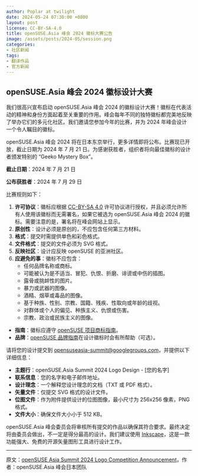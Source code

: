 ```yaml
---
author: Poplar at twilight
date: 2024-05-24 07:30:00 +0800
layout: post
license: CC-BY-SA-4.0
title: openSUSE.Asia 峰会 2024 徽标大赛公告
image: /assets/posts/2024-05/session.png
categories:
- 社区新闻
tags:
- 翻译作品
- 官方新闻
---
```


## openSUSE.Asia 峰会 2024 徽标设计大赛

我们很高兴宣布启动 openSUSE.Asia 峰会 2024 的徽标设计大赛！徽标在代表活动的精神和身份方面起着至关重要的作用。峰会每年不同的独特徽标都完美地反映了举办它们的多元化社区。我们邀请您参加今年的比赛，并为 2024 年峰会设计一个令人瞩目的徽标。

openSUSE.Asia 峰会 2024 将在日本东京举行，更多详情即将公布。比赛现已开放，截止日期为 2024 年 7 月 21 日。为感谢获胜者，组织者将向最佳徽标的设计者颁发特别的 “Geeko Mystery Box”。

**截止日期**：2024 年 7 月 21 日

**公布获胜者**：2024 年 7 月 29 日

比赛规则如下：

1. **许可协议**：徽标应根据 [CC-BY-SA 4.0] 许可协议进行授权，并且必须允许所有人使用该徽标而无需署名，如果它被选为 openSUSE.Asia 峰会 2024 的徽标。需要注意的是，署名将在峰会网站上显示。
1. **原创性**：设计必须是原创的，不应包含任何第三方材料。
1. **格式**：提交时需提供单色和彩色格式。
1. **文件格式**：提交的文件必须为 SVG 格式。
1. **反映社区**：设计应反映 openSUSE 的亚洲社区。
1. **应避免的事**：徽标不应包含：
   - 任何品牌名称或商标。
   - 可能被认为是不适当、冒犯、仇恨、折磨、诽谤或中伤的插图。
   - 露骨或挑衅性的图片。
   - 暴力或武器的图像。
   - 酒精、烟草或毒品的图像。
   - 基于种族、性别、宗教、国籍、残疾、性取向或年龄的歧视。
   - 对群体或个人的偏见、种族主义、仇恨或伤害。
   - 宗教、政治或民族主义的图像。
- **指南**：徽标应遵守 [openSUSE 项目商标指南]。
- **品牌**：[openSUSE 品牌指南]在设计徽标时会有所帮助（可选）。

[CC-BY-SA 4.0]: https://creativecommons.org/licenses/by-sa/4.0/
[openSUSE 项目商标指南]: https://en.opensuse.org/File:OpenSUSE_Trademark_Guidelines.pdf
[openSUSE 品牌指南]:https://opensuse.github.io/branding-guidelines/

请将您的设计提交到 [opensuseasia-summit@googlegroups.com](mailto:opensuseasia-summit@googlegroups.com)，并提供以下详细信息：

- **主题行**：openSUSE.Asia Summit 2024 Logo Design - [您的名字]
- **联系信息**：您的名字和电子邮件地址。
- **设计理念**：一个解释您设计理念的文档（TXT 或 PDF 格式）。
- **矢量文件**：仅提交 SVG 格式的设计文件。
- **位图文件**：作为附件提供设计的位图图像，最小尺寸为 256x256 像素，PNG 格式。
- **文件大小**：确保文件大小小于 512 KB。

openSUSE.Asia 峰会委员会将审核所有提交的作品以确保其符合要求。最终决定将由委员会做出，不一定是得分最高的设计。我们建议使用 [Inkscape]，这是一款功能强大、免费的开源矢量图形工具进行设计工作。

[Inkscape]: https://inkscape.org/

------

原文：[openSUSE Asia Summit 2024 Logo Competition Announcement](https://news.opensuse.org/2024/05/22/openSUSE-Asia-2024-CFL/)，作者：openSUSE.Asia 峰会日本团队